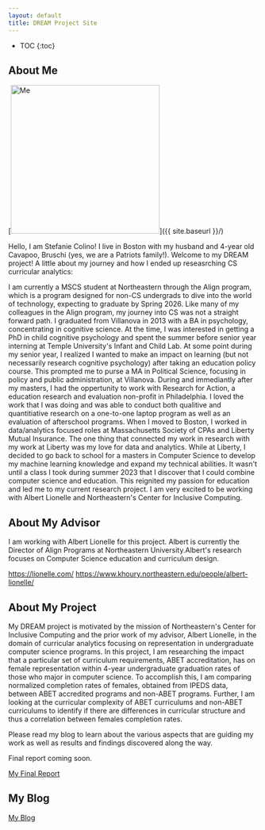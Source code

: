 ```yaml
---
layout: default
title: DREAM Project Site
---
```


* TOC
{:toc}

## About Me

[<img src="{{ site.baseurl }}/images/family.JPG" alt="Me" style="width: 300px;"/>]({{ site.baseurl }}/)

Hello, I am Stefanie Colino! I live in Boston with my husband and 4-year old Cavapoo, Bruschi (yes, we are a Patriots family!). Welcome to my DREAM project! A little about my journey and how I ended up reseasrching CS curricular analytics: 

 I am currently a MSCS student at Northeastern through the Align program, which is a program designed for non-CS undergrads to dive into the world of technology, expecting to graduate by Spring 2026.  Like many of my colleagues in the Align program, my journey into CS was not a straight forward path.  I graduated from Villanova in 2013 with a BA in psychology, concentrating in cognitive science.  At the time, I was interested in getting a PhD in child cognitive psychology and spent the summer before senior year interning at Temple University's Infant and Child Lab.  At some point during my senior year, I realized I wanted to make an impact on learning (but not necessarily research cognitive psychology) after taking an education policy course.  This prompted me to purse a MA in Political Science, focusing in policy and public administration, at Villanova. During and immediantly after my masters, I had the oppertunity to work with Research for Action, a education research and evaluation non-profit in Philadelphia. I loved the work that I was doing and was able to conduct both qualitive and quantitiative research on a one-to-one laptop program as well as an evaluation of afterschool programs.  When I moved to Boston, I worked in data/analytics focused roles at Massachusetts Society of CPAs and Liberty Mutual Insurance.  The one thing that connected my work in research with my work at Liberty was my love for data and analytics.  While at Liberty, I decided to go back to school for a masters in Computer Science to develop my machine learning knowledge and expand my technical abilities.  It wasn't until a class I took during summer 2023 that I discover that I could combine computer science and education.  This reignited my passion for education and led me to my current research project.  I am very excited to be working with Albert Lionelle and Northeastern's Center for Inclusive Computing.

## About My Advisor

I am working with Albert Lionelle for this project.  Albert is currently the Director of Align Programs at Northeastern University.Albert's research focuses on Computer Science education and curriculum design.

https://lionelle.com/
https://www.khoury.northeastern.edu/people/albert-lionelle/

## About My Project

My DREAM project is motivated by the mission of Northeastern's Center for Inclusive Computing and the prior work of my advisor, Albert Lionelle, in the domain of curricular analytics focusing on representation in undergraduate computer science programs. In this project, I am researching the impact that a particular set of curriculum requirements, ABET accreditation, has on female representation within 4-year undergraduate graduation rates of those who major in computer science.  To accomplish this, I am comparing normalized completion rates of females, obtained from IPEDS data, between ABET accredited programs and non-ABET programs.  Further, I am looking at the curricular complexity of ABET curriculums and non-ABET curriculums to identify if there are differences in curricular structure and thus a correlation between females completion rates. 

Please read my blog to learn about the various aspects that are guiding my work as well as results and findings discovered along the way.

Final report coming soon.

[My Final Report](files/finalreport.pdf)

## My Blog

[My Blog](blog.html)
